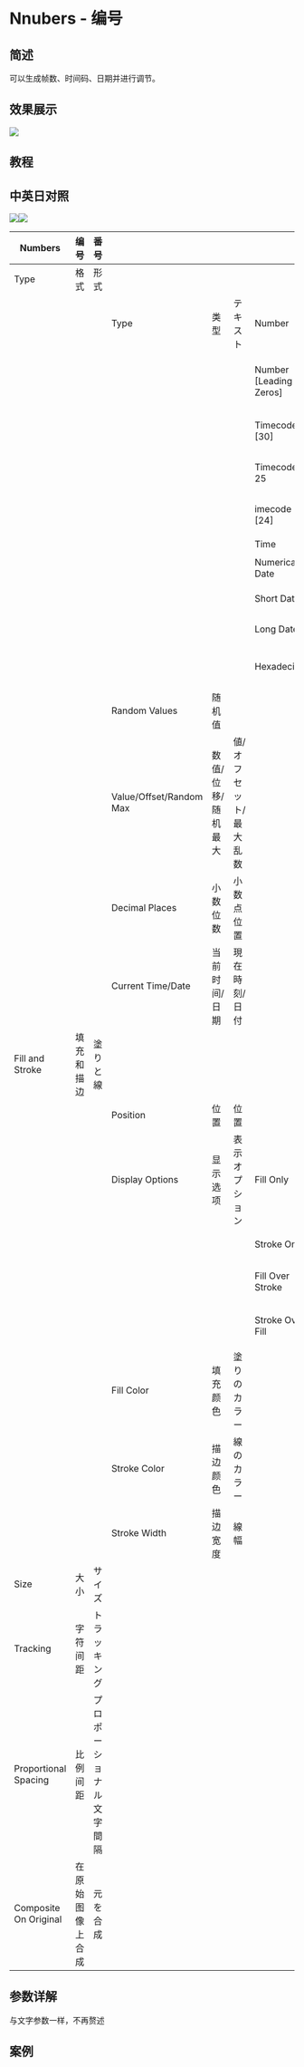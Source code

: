 # Nnubers - 编号

## 简述

可以生成帧数、时间码、日期并进行调节。

## 效果展示

![](https://cdn.yuelili.com/20220102212049.png)

## 教程

## 中英日对照

![](https://mir.yuelili.com/wp-content/uploads/user/AE/effects/AE-Effects-Text-Nnubers.png)![](https://mir.yuelili.com/wp-content/uploads/user/AE/effects/AE-Effects-Text-Nnubers_cn.png)

| Numbers               | 编号             | 番号                     |                         |                    |                        |                        |                |     |
| --------------------- | ---------------- | ------------------------ | ----------------------- | ------------------ | ---------------------- | ---------------------- | -------------- | --- |
| Type                  | 格式             | 形式                     |                         |                    |                        |                        |                |     |
|                       |                  |                          | Type                    | 类型               | テキスト               | Number                 | 数目           |     |
|                       |                  |                          |                         |                    |                        | Number [Leading Zeros] | 数目[不定补零] |     |
|                       |                  |                          |                         |                    |                        | Timecode [30]          | 时间码 30]     |     |
|                       |                  |                          |                         |                    |                        | Timecode 25            | 时间码[25]     |     |
|                       |                  |                          |                         |                    |                        | imecode [24]           | 时间码[24]     |     |
|                       |                  |                          |                         |                    |                        | Time                   | 时间           |     |
|                       |                  |                          |                         |                    |                        | Numerical Date         | 数字日期       |     |
|                       |                  |                          |                         |                    |                        | Short Date             | 短日期         |     |
|                       |                  |                          |                         |                    |                        | Long Date              | 长日期         |     |
|                       |                  |                          |                         |                    |                        | Hexadecima             | 十六进制的     |     |
|                       |                  |                          | Random Values           | 随机值             |                        |                        |                |     |
|                       |                  |                          | Value/Offset/Random Max | 数值/位移/随机最大 | 値/オフセット/最大乱数 |                        |                |
|                       |                  |                          | Decimal Places          | 小数位数           | 小数点位置             |                        |                |     |
|                       |                  |                          | Current Time/Date       | 当前时间/日期      | 現在時刻/日付          |                        |                |     |
| Fill and Stroke       | 填充和描边       | 塗りと線                 |                         |                    |                        |                        |                |     |
|                       |                  |                          | Position                | 位置               | 位置                   |                        |                |     |
|                       |                  |                          | Display Options         | 显示选项           | 表示オプション         | Fill Only              | 仅填充         |     |
|                       |                  |                          |                         |                    |                        | Stroke Only            | 仅描边         |     |
|                       |                  |                          |                         |                    |                        | Fill Over Stroke       | 在描边上填充   |     |
|                       |                  |                          |                         |                    |                        | Stroke Over Fill       | 在填充上描边   |     |
|                       |                  |                          | Fill Color              | 填充颜色           | 塗りのカラー           |                        |                |     |
|                       |                  |                          | Stroke Color            | 描边颜色           | 線のカラー             |                        |                |     |
|                       |                  |                          | Stroke Width            | 描边宽度           | 線幅                   |                        |                |     |
| Size                  | 大小             | サイズ                   |                         |                    |                        |                        |                |     |
| Tracking              | 字符间距         | トラッキング             |                         |                    |                        |                        |                |     |
| Proportional Spacing  | 比例间距         | プロポーショナル文字間隔 |                         |                    |                        |                        |                |     |
| Composite On Original | 在原始图像上合成 | 元を合成                 |                         |                    |                        |                        |                |     |

## 参数详解

与文字参数一样，不再赘述

## 案例
